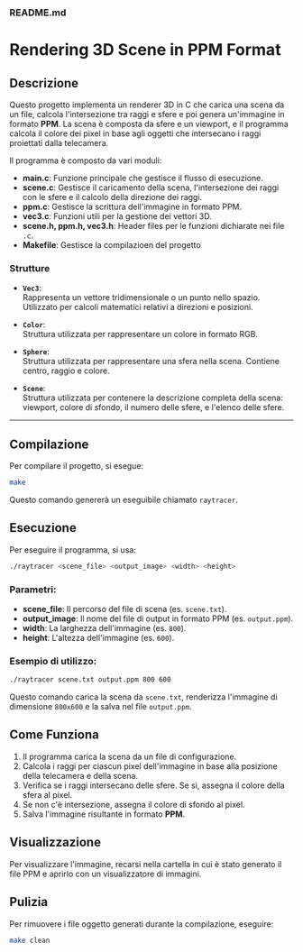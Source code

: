 ### README.md


# Rendering 3D Scene in PPM Format

## Descrizione
Questo progetto implementa un renderer 3D in C che carica una scena da un file, calcola l'intersezione tra raggi e sfere e poi genera un'immagine in formato **PPM**. La scena è composta da sfere e un viewport, e il programma calcola il colore dei pixel in base agli oggetti che intersecano i raggi proiettati dalla telecamera.

Il programma è composto da vari moduli:
- **main.c**: Funzione principale che gestisce il flusso di esecuzione.
- **scene.c**: Gestisce il caricamento della scena, l'intersezione dei raggi con le sfere e il calcolo della direzione dei raggi.
- **ppm.c**: Gestisce la scrittura dell'immagine in formato PPM.
- **vec3.c**: Funzioni utili per la gestione dei vettori 3D.
- **scene.h, ppm.h, vec3.h**: Header files per le funzioni dichiarate nei file `.c`.
- **Makefile**: Gestisce la compilazioen del progetto


### **Strutture**
- **`Vec3`**:  
  Rappresenta un vettore tridimensionale o un punto nello spazio. Utilizzato per calcoli matematici relativi a direzioni e posizioni.

- **`Color`**:  
  Struttura utilizzata per rappresentare un colore in formato RGB.

- **`Sphere`**:  
  Struttura utilizzata per rappresentare una sfera nella scena. Contiene centro, raggio e colore.

- **`Scene`**:  
  Struttura utilizzata per contenere la descrizione completa della scena: viewport, colore di sfondo, il numero delle sfere, e l'elenco delle sfere.


---

## **Compilazione**
Per compilare il progetto, si esegue:

```bash
make
```

Questo comando genererà un eseguibile chiamato `raytracer`.

## **Esecuzione**  
Per eseguire il programma, si usa:
```bash
./raytracer <scene_file> <output_image> <width> <height>
```

### Parametri:
* **scene\_file**: Il percorso del file di scena (es. `scene.txt`).
* **output\_image**: Il nome del file di output in formato PPM (es. `output.ppm`).
* **width**: La larghezza dell'immagine (es. `800`).
* **height**: L'altezza dell'immagine (es. `600`).

### Esempio di utilizzo:
```bash
./raytracer scene.txt output.ppm 800 600
```
Questo comando carica la scena da `scene.txt`, renderizza l'immagine di dimensione `800x600` e la salva nel file `output.ppm`.

## Come Funziona

1. Il programma carica la scena da un file di configurazione.
2. Calcola i raggi per ciascun pixel dell'immagine in base alla posizione della telecamera e della scena.
3. Verifica se i raggi intersecano delle sfere. Se sì, assegna il colore della sfera al pixel.
4. Se non c'è intersezione, assegna il colore di sfondo al pixel.
5. Salva l'immagine risultante in formato **PPM**.

## **Visualizzazione**  
   Per visualizzare l'immagine, recarsi nella cartella in cui è stato generato il file PPM e aprirlo con un visualizzatore di immagini.

## **Pulizia**  
   Per rimuovere i file oggetto generati durante la compilazione, eseguire:
   ```bash
   make clean
```